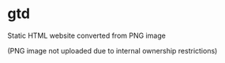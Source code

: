 # gtd
Static HTML website converted from PNG image

(PNG image not uploaded due to internal ownership restrictions)